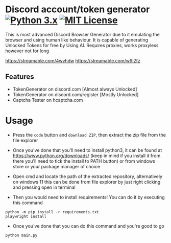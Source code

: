 # Discord account/token generator [![Python 3.x](https://img.shields.io/badge/PYTHON-3.X-blueviolet?style=for-the-badge)](http://www.python.org/download/) [![MIT License](https://img.shields.io/badge/LICENSE-MIT-brightgreen?style=for-the-badge)](https://github.com/Memisz/Twitch-Viewbot/blob/main/LICENSE)
This is most advanced Discord Browser Generator due to it emulating the browser and using human like behaviour. It is capable of generating Unlocked Tokens for free by Using AI. Requires proxies, works proxyless however not for long

https://streamable.com/4wvhdw
https://streamable.com/w9l2fz

## Features

- TokenGenerator on discord.com [Almost always Unlocked]
- TokenGenerator on discord.com/register [Mostly Unlocked]
- Captcha Tester on hcaptcha.com


# Usage
- Press the `code` button and `download ZIP`, then extract the zip file from the file explorer
- Once you've done that you'll need to install python3, it can be found at https://www.python.org/downloads/ (keep in mind if you install it from there you'll need to tick the install to PATH button) or from windows store or your package manager of choice
- Open cmd and locate the path of the extracted repository, alternatively on windows 11 this can be done from file explorer by just right clicking and pressing open in terminal

- Then you would need to install requirements! You can do it by executing this command
```
python -m pip install -r requirements.txt
playwright install
```
- Once you've done that you can do this command and you're good to go
```
python main.py
```

